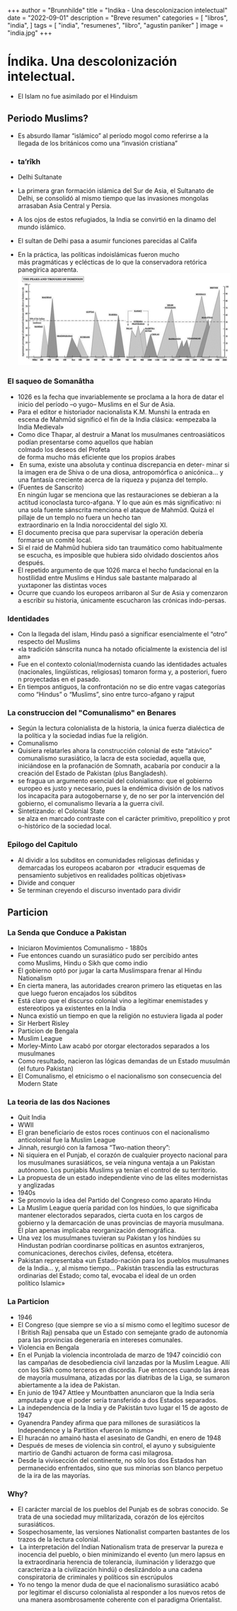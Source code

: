 +++
author = "Brunnhilde"
title = "Indika - Una descolonizacion intelectual"
date = "2022-09-01"
description = "Breve resumen"
categories = [
    "libros",
    "india",
]
tags = [
    "india",
    "resumenes",
    "libro",
    "agustin paniker"
]
image = "india.jpg"
+++

# Índika. Una descolonización intelectual.

- El Islam no fue asimilado por el Hinduism 

## Periodo Muslims?
- Es absurdo llamar “islámico” al período mogol como referirse a la llegada de los británicos como una “invasión cristiana”

- ### ta’rîkh
- Delhi Sultanate
- La primera gran formación islámica del Sur de Asia, el Sultanato de Delhi, se consolidó al mismo tiempo que las invasiones mongolas arrasaban Asia Central y Persia.
- A los ojos de estos refugiados, la India se convirtió en la dinamo del mundo islámico.
- El sultan de Delhi pasa a asumir funciones parecidas al Califa
- En la práctica, las políticas indoislámicas fueron mucho más pragmáticas y eclécticas de lo que la conservadora retórica panegírica aparenta.
![Image 1](Screenshot_19.png)

### El saqueo de Somanâtha
- 1026 es la fecha que invariablemente se proclama a la hora de datar el inicio del período –o yugo– Muslims en el Sur de Asia.
- Para el editor e historiador nacionalista K.M. Munshi la entrada en escena de Mahmûd significó el fin de la India clásica: «empezaba la India Medieval»
- Como dice Thapar, al destruir a Manat los musulmanes centroasiáticos podían presentarse como aquellos que habían colmado los deseos del Profeta de forma mucho más eficiente que los propios árabes
-  En suma, existe una absoluta y continua discrepancia en deter- minar si la imagen era de Shiva o de una diosa, antropomórfica o anicónica… y una fantasía creciente acerca de la riqueza y pujanza del templo.
- (Fuentes de Sanscrito) En ningún lugar se menciona que las restauraciones se debieran a la actitud iconoclasta turco-afgana. Y lo que aún es más significativo: ni una sola fuente sánscrita menciona el ataque de Mahmûd. Quizá el pillaje de un templo no fuera un hecho tan extraordinario en la India noroccidental del siglo XI.
- El documento precisa que para supervisar la operación debería formarse un comité local.
- Si el raid de Mahmûd hubiera sido tan traumático como habitualmente se escucha, es imposible que hubiera sido olvidado doscientos años después.
- El repetido argumento de que 1026 marca el hecho fundacional en la hostilidad entre Muslims e Hindus sale bastante malparado al yuxtaponer las distintas voces
- Ocurre que cuando los europeos arribaron al Sur de Asia y comenzaron a escribir su historia, únicamente escucharon las crónicas indo-persas.

### Identidades
- Con la llegada del islam, Hindu pasó a significar esencialmente el “otro” respecto del Muslims
- «la tradición sánscrita nunca ha notado oficialmente la existencia del islam»
- Fue en el contexto colonial/modernista cuando las identidades actuales (nacionales, lingüísticas, religiosas) tomaron forma y, a posteriori, fueron proyectadas en el pasado.
- En tiempos antiguos, la confrontación no se dio entre vagas categorías como “Hindus” o “Muslims”, sino entre turco-afgano y rajput

### La construccion del "Comunalismo" en Benares
- Según la lectura colonialista de la historia, la única fuerza dialéctica de la política y la sociedad indias fue la religión.
- Comunalismo
- Quisiera relatarles ahora la construcción colonial de este “atávico” comunalismo surasiático, la lacra de esta sociedad, aquella que, iniciándose en la profanación de Somnath, acabaría por conducir a la creación del Estado de Pakistan (plus Bangladesh).
- se fragua un argumento esencial del colonialismo: que el gobierno europeo es justo y necesario, pues la endémica división de los nativos los incapacita para autogobernarse y, de no ser por la intervención del gobierno, el comunalismo llevaría a la guerra civil.
- Sintetizando: el Colonial State se alza en marcado contraste con el carácter primitivo, prepolítico y proto-histórico de la sociedad local.

### Epilogo del Capitulo 
- Al dividir a los subditos en comunidades religiosas definidas y demarcadas los europeos acabaron por  «traducir esquemas de pensamiento subjetivos en realidades políticas objetivas»
- Divide and conquer
- Se terminan creyendo el discurso inventado para dividir


## Particion

### La Senda que Conduce a Pakistan
- Iniciaron Movimientos Comunalismo - 1880s 
- Fue entonces cuando un surasiático pudo ser percibido antes como Muslims, Hindu o Sikh que como indio
- El gobierno optó por jugar la carta Muslimspara frenar al Hindu Nationalism
- En cierta manera, las autoridades crearon primero las etiquetas en las que luego fueron encajados los súbditos
- Está claro que el discurso colonial vino a legitimar enemistades y estereotipos ya existentes en la India
- Nunca existió un tiempo en que la religión no estuviera ligada al poder
- Sir Herbert Risley
- Particion de Bengala
- Muslim League
- Morley-Minto Law acabó por otorgar electorados separados a los musulmanes
- Como resultado, nacieron las lógicas demandas de un Estado musulmán (el futuro Pakistan)
- El Comunalismo, el etnicismo o el nacionalismo son consecuencia del Modern State

### La teoria de las dos Naciones
- Quit India
- WWII
- El gran beneficiario de estos roces continuos con el nacionalismo anticolonial fue la Muslim League
- Jinnah, resurgió con la famosa “Two-nation theory”:
- Ni siquiera en el Punjab, el corazón de cualquier proyecto nacional para los musulmanes surasiáticos, se veía ninguna ventaja a un Pakistan autónomo. Los punjabis Muslims ya tenían el control de su territorio.
- La propuesta de un estado independiente vino de las elites modernistas y anglizadas
- 1940s
- Se promovio la idea del Partido del Congreso como aparato Hindu
- La Muslim League quería paridad con los hindúes, lo que significaba mantener electorados separados, cierta cuota en los cargos de gobierno y la demarcación de unas provincias de mayoría musulmana. El plan apenas implicaba reorganización demográfica.
- Una vez los musulmanes tuvieran su Pakistan y los hindúes su Hindustan podrían coordinarse políticas en asuntos extranjeros, comunicaciones, derechos civiles, defensa, etcétera.
- Pakistan representaba «un Estado-nación para los pueblos musulmanes de la India… y, al mismo tiempo… Pakistán trascendía las estructuras ordinarias del Estado; como tal, evocaba el ideal de un orden político Islamic»

### La Particion 
- 1946 
- El Congreso (que siempre se vio a sí mismo como el legítimo sucesor del British Raj) pensaba que un Estado con semejante grado de autonomía para las provincias degeneraría en intereses comunales.
- Violencia en Bengala
- En el Punjab la violencia incontrolada de marzo de 1947 coincidió con las campañas de desobediencia civil lanzadas por la Muslim League. Allí con los Sikh como terceros en discordia. Fue entonces cuando las áreas de mayoría musulmana, atizadas por las diatribas de la Liga, se sumaron abiertamente a la idea de Pakistan.
- En junio de 1947 Attlee y Mountbatten anunciaron que la India sería amputada y que el poder sería transferido a dos Estados separados.
- La independencia de la India y de Pakistán tuvo lugar el 15 de agosto de 1947
- Gyanendra Pandey afirma que para millones de surasiáticos la Independence y la Partition «fueron lo mismo»
- El huracán no amainó hasta el asesinato de Gandhi, en enero de 1948
- Después de meses de violencia sin control, el ayuno y subsiguiente martirio de Gandhi actuaron de forma casi milagrosa.
- Desde la vivisección del continente, no sólo los dos Estados han permanecido enfrentados, sino que sus minorías son blanco perpetuo de la ira de las mayorías.

### Why?
- El carácter marcial de los pueblos del Punjab es de sobras conocido. Se trata de una sociedad muy militarizada, corazón de los ejércitos surasiáticos.
- Sospechosamente, las versiones Nationalist comparten bastantes de los trazos de la lectura colonial.
-  La interpretación del Indian Nationalism trata de preservar la pureza e inocencia del pueblo, o bien minimizando el evento (un mero lapsus en la extraordinaria herencia de tolerancia, iluminación y liderazgo que caracteriza a la civilización hindú) o deslizándolo a una cadena conspiratoria de criminales y políticos sin escrúpulos
- Yo no tengo la menor duda de que el nacionalismo surasiático acabó por legitimar el discurso colonialista al responder a los nuevos retos de una manera asombrosamente coherente con el paradigma Orientalist.